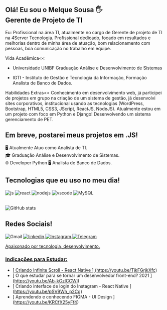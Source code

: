 ##  Olá! Eu sou o Melque Sousa 🖐️<br/>Gerente de Projeto de TI

Eu:
Profissional na área TI, atualmente no cargo de Gerente de projeto de TI na 4Server Tecnologia. 
Profissional dedicado, focado em resultados e melhorias dentro de minha área de atuação, bom relacionamento com pessoas, boa comunicação no trabalho em equipe.

Vida Acadêmica<<

* Universidade UNIBF
Graduação Análise e Desenvolvimento de Sistemas

* IGTI - Instituto de Gestão e Tecnologia da Informação, Formação Analista de Banco de Dados.

Habilidades Extras<<
Conhecimento em desenvolvimento web, já participei de projetos em grupo na criação de um sistema de gestão, já desenvolvi sites corporativos, institucional usando as tecnologias (WordPress, Bootstrap, HTML5, CSS3, JScript, ReactJS, NodeJS).
Atualmente estou em um projeto com foco em Python e Django! Desenvolvendo um sistema gerenciamento de PET.

## Em breve, postarei meus projetos em .JS!

🖥️ Atualmente Atuo como Analista de TI.<br/>
🎓 Graduação Análise e Desenvolvimento de Sistemas.<br/>
🌐 Developer Python
🖥️ Analista de Banco de Dados.
##  Tecnologias que eu uso no meu dia!

<div style = "display: inline_block"><div style = "display: inline_block">
  
  <img align = "center" alt = "js" src = "https://img.shields.io/badge/JavaScript-F7DF1E?style=for-the-badge&logo=javascript&logoColor=black" />
  <img align = "center" alt = "react" src = "https://img.shields.io/badge/React-20232A?style=for-the-badge&logo=react&logoColor=61DAFB" />
  <img align = "center" alt = "nodejs" src = "https://img.shields.io/badge/Node.js-43853D?style=for-the-badge&logo=node.js&logoColor=white" />

  <img align = "center" alt = "vscode" src = "https://img.shields.io/badge/Visual_Studio_Code-0078D4?style=for-the-badge&logo=visual%20studio%20code&logoColor=white" />
  <img align = "center" alt = "MySQL" src = "https://img.shields.io/badge/MySQL-005C84?style=for-the-badge&logo=mysql&logoColor=white" />
  </div><br/>
    
![GitHub stats](https://github-readme-stats.vercel.app/api?username=developer-2022&show_icons=true&theme=radical)
## Redes Sociais!
<div style = "display: inline_block">
    <img align = "center" alt = "Gmail" src = "https://img.shields.io/badge/Gmail-D14836?style=for-the-badge&logo=gmail&logoColor=white" />
    <a href="https://www.linkedin.com/in/melquesousa/" rel="nofollow"> 
    <img align = "center" alt = "linkedin" src = "https://img.shields.io/badge/LinkedIn-0077B5?style=for-the-badge&logo=linkedin&logoColor=white" />
    <img align = "center" alt = "Instagram" src = "https://img.shields.io/badge/Instagram-E4405F?style=for-the-badge&logo=instagram&logoColor=white" />
    <img align = "center" alt = "Telegram" src = "https://img.shields.io/badge/Telegram-2CA5E0?style=for-the-badge&logo=telegram&logoColor=white" />

</div>
    
Apaixonado por tecnologia, desenvolvimento.
           
### Indicações para Estudar:
- [ Criando Infinite Scroll - React Native ] (https://youtu.be/TjkFGrjkXfc) <br/>
- [ O que estudar para se tornar um desenvolvedor front-end? 2021 ] (https://youtu.be/Ab-kGzlCCWI) <br/>
- [ Criando interface de login do Instagram - React Native ] (https://youtu.be/pSV9Wh_p2Cg) <br/>
- [ Aprendendo e conhecendo FIGMA - UI Design ] (https://youtu.be/KRCfX25yFf4) <br/>
